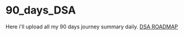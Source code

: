 # 90_days_DSA
Here i'll upload all my 90 days journey summary daily.
[DSA ROADMAP](https://whimsical.com/dsa-in-90-days-EmPkf5utoFGRMnRqJjM6YV)
